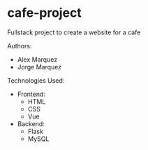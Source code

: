 # cafe-project
Fullstack project to create a website for a cafe

Authors:
- Alex Marquez
- Jorge Marquez

Technologies Used:
- Frontend:
  - HTML
  - CSS
  - Vue
- Backend:
  - Flask
  - MySQL  
